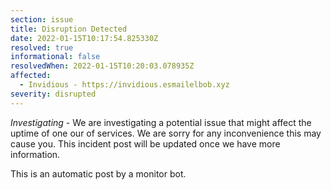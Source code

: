 ```yaml
---
section: issue
title: Disruption Detected
date: 2022-01-15T10:17:54.825330Z
resolved: true
informational: false
resolvedWhen: 2022-01-15T10:20:03.078935Z
affected:
  - Invidious - https://invidious.esmailelbob.xyz
severity: disrupted
---
```

*Investigating* - We are investigating a potential issue that might affect the uptime of one our of services. We are sorry for any inconvenience this may cause you. This incident post will be updated once we have more information.

This is an automatic post by a monitor bot.
        
